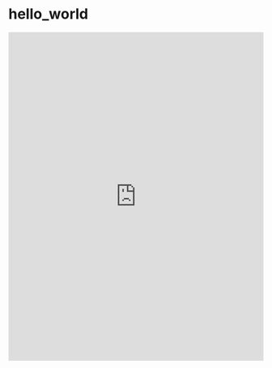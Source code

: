 # hello_world
 <iframe src='https://cdn.knightlab.com/libs/timeline3/latest/embed/index.html?source=1jseAuZNMDPWSCMpG5WzGjpayhAAZ-qavKLXYJ_7OFMM&font=Default&lang=en&initial_zoom=2&height=650' width='100%' height='650' webkitallowfullscreen mozallowfullscreen allowfullscreen frameborder='0'></iframe>
